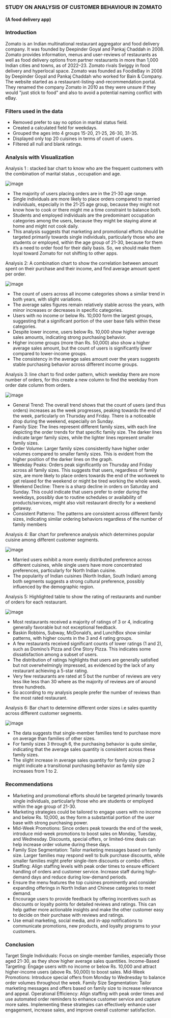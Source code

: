 <h3>STUDY ON ANALYSIS OF CUSTOMER BEHAVIOUR IN ZOMATO</h3>
<h4>(A food delivery app)</h4>

<h3>Introduction</h3>
Zomato is an Indian multinational restaurant aggregator and food delivery company. It was founded by Deepinder Goyal and Pankaj Chaddah in 2008. Zomato provides information, menus and user-reviews of restaurants as well as food delivery options from partner restaurants in more than 1,000 Indian cities and towns, as of 2022–23. Zomato rivals Swiggy in food delivery and hyperlocal space.
Zomato was founded as FoodieBay in 2008 by Deepinder Goyal and Pankaj Chaddah who worked for Bain & Company. The website started as a restaurant-listing-and-recommendation portal. They renamed the company Zomato in 2010 as they were unsure if they would "just stick to food" and also to avoid a potential naming conflict with eBay.

<h3>Filters used in the data</h3>

*	Removed prefer to say no option in marital status field.
*	Created a calculated field for weekdays.
*	Grouped the ages into 4 groups 15-20, 21-25, 26-30, 31-35.
*	Displayed only top 20 cuisines in terms of count of users.
*	Filtered all null and blank ratings.

<h3>Analysis with Visualization</h3>

Analysis 1 : stacked bar chart to know who are the frequent customers with the combination of marital status , occupation and age.

![image](https://github.com/user-attachments/assets/0c5c426d-9be6-4655-a0e3-8444b2882be3)

*	The majority of users placing orders are in the 21-30 age range.
*	Single individuals are more likely to place orders compared to married individuals, especially in the 21-25 age group, because they might not know how to cook or there might me a time constraint to balance both.
*	Students and employed individuals are the predominant occupation categories among the users, because they might be staying alone at home and might not cook daily.
*	This analysis suggests that marketing and promotional efforts should be targeted primarily towards single individuals, particularly those who are students or employed, within the age group of 21-30, because for them it’s a need to order food for their daily basis. So, we should make them loyal toward Zomato for not shifting to other apps.

Analysis 2: A combination chart to show the correlation between amount spent on their purchase and their income, and find average amount spent per order.

![image](https://github.com/user-attachments/assets/bb22c5b1-a152-4424-96b2-229c8542e83c)

*	The count of users across all income categories shows a similar trend in both years, with slight variations.
*	The average sales figures remain relatively stable across the years, with minor increases or decreases in specific categories.
*	Users with no income or below Rs. 10,000 form the largest groups, suggesting that a significant portion of the user base falls within these categories.
*	Despite lower income, users below Rs. 10,000 show higher average sales amounts, indicating strong purchasing behavior.
*	Higher income groups (more than Rs. 50,000) also show a higher average sales amount, but the count of users is significantly lower compared to lower-income groups.
*	The consistency in the average sales amount over the years suggests stable purchasing behavior across different income groups.

  Analysis 3: line chart to find order pattern, which weekday there are more number of orders, for this create a new column to find the weekday from order date column from orders.

  ![image](https://github.com/user-attachments/assets/16816fbb-ae31-4a2c-9d10-81db7b2c8312)

*	General Trend: The overall trend shows that the count of users (and thus orders) increases as the week progresses, peaking towards the end of the week, particularly on Thursday and Friday. There is a noticeable drop during the weekend, especially on Sunday.
*	Family Size: The lines represent different family sizes, with each line depicting the order trends for that specific family size. The darker lines indicate larger family sizes, while the lighter lines represent smaller family sizes.
*	Order Volume: Larger family sizes consistently have higher order volumes compared to smaller family sizes. This is evident from the higher position of the darker lines on the graph.
*	Weekday Peaks: Orders peak significantly on Thursday and Friday across all family sizes. This suggests that users, regardless of family size, are more likely to place orders towards the end of the workweek to get relaxed for the weekend or might be tired working the whole week.
*	Weekend Decline: There is a sharp decline in orders on Saturday and Sunday. This could indicate that users prefer to order during the weekdays, possibly due to routine schedules or availability of products/services, might also visit restaurant directly for a weekend getaway.
*	Consistent Patterns: The patterns are consistent across different family sizes, indicating similar ordering behaviors regardless of the number of family members

Analysis 4: Bar chart for preference analysis which determines popular cuisine among different customer segments.

![image](https://github.com/user-attachments/assets/62c8136a-bcc0-4193-83a3-24025c63ec24)

*	Married users exhibit a more evenly distributed preference across different cuisines, while single users have more concentrated preferences, particularly for North Indian cuisine.
*	The popularity of Indian cuisines (North Indian, South Indian) among both segments suggests a strong cultural preference, possibly influenced by the demographic region.

Analysis 5: Highlighted table to show the rating of restaurants and number of orders for each restaurant.

![image](https://github.com/user-attachments/assets/91245103-89c5-4c1a-84b8-cdcb2a8e9163)

* Most restaurants received a majority of ratings of 3 or 4, indicating generally favorable but not exceptional feedback.
*	Baskin Robbins, Subway, McDonald’s, and LunchBox show similar patterns, with higher counts in the 3 and 4 rating groups.
*	A few restaurants received significant counts of lower ratings (1 and 2), such as Domino’s Pizza and One Story Pizza. This indicates some dissatisfaction among a subset of users.
*	The distribution of ratings highlights that users are generally satisfied but not overwhelmingly impressed, as evidenced by the lack of any restaurant achieving a 5-star rating.
*	Very few restaurants are rated at 5 but the number of reviews are very less like less than 30 where as the majority of reviews are of around three hundreds.
*	So according to my analysis people prefer the number of reviews than the most rated restaurant. 

Analysis 6: Bar chart to determine different order sizes i.e sales quantity across different customer segments. 

![image](https://github.com/user-attachments/assets/47043ba0-e3aa-4982-9e4f-e3f75323d633)

*	The data suggests that single-member families tend to purchase more on average than families of other sizes.
*	For family sizes 3 through 6, the purchasing behavior is quite similar, indicating that the average sales quantity is consistent across these family sizes.
*	The slight increase in average sales quantity for family size group 2 might indicate a transitional purchasing behavior as family size increases from 1 to 2.

<h3>Recommendations</h3>

*	Marketing and promotional efforts should be targeted primarily towards single individuals, particularly those who are students or employed within the age group of 21-30.
*	Marketing strategies could be tailored to engage users with no income and below Rs. 10,000, as they form a substantial portion of the user base with strong purchasing power.
*	Mid-Week Promotions: Since orders peak towards the end of the week, introduce mid-week promotions to boost sales on Monday, Tuesday, and Wednesday. Discounts, special offers, or limited-time deals can help increase order volume during these days.
*	Family Size Segmentation: Tailor marketing messages based on family size. Larger families may respond well to bulk purchase discounts, while smaller families might prefer single-item discounts or combo offers.
*	Staffing: Align staffing levels with peak order times to ensure efficient handling of orders and customer service. Increase staff during high-demand days and reduce during low-demand periods.
*	Ensure the menu features the top cuisines prominently and consider expanding offerings in North Indian and Chinese categories to meet demand.
*	Encourage users to provide feedback by offering incentives such as discounts or loyalty points for detailed reviews and ratings. This can help gather more actionable insights and make the other customer easy to decide on their purchase with reviews and ratings.
*	Use email marketing, social media, and in-app notifications to communicate promotions, new products, and loyalty programs to your customers.

<h3>Conclusion</h3>

Target Single Individuals: Focus on single-member families, especially those aged 21-30, as they show higher average sales quantities. Income-Based Targeting: Engage users with no income or below Rs. 10,000 and attract higher-income users (above Rs. 50,000) to boost sales. Mid-Week Promotions: Introduce special offers from Monday to Wednesday to balance order volumes throughout the week. Family Size Segmentation: Tailor marketing messages and offers based on family size to increase relevance and appeal. Operational Efficiency: Align staffing with peak order times and use automated order reminders to enhance customer service and capture more sales. Implementing these strategies can effectively enhance user engagement, increase sales, and improve overall customer satisfaction.
